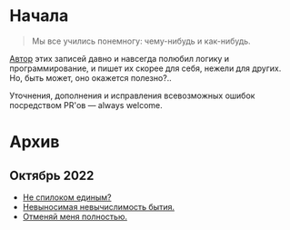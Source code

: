 # Начала 

> Мы все учились понемногу: чему-нибудь и как-нибудь.

[Автор](https://t.me/the_zazaeil) этих записей давно и навсегда полюбил логику и программирование, и пишет их скорее для себя, нежели для других. Но, быть может, оно окажется полезно?.. 

Уточнения, дополнения и исправления всевозможных ошибок посредством PR'ов — always welcome. 

# Архив 

## Октябрь 2022

- [Не спилоком единым?](/%D0%BD%D0%B5-%D1%81%D0%BF%D0%B8%D0%BD%D0%BB%D0%BE%D0%BA%D0%BE%D0%BC-%D0%B5%D0%B4%D0%B8%D0%BD%D1%8B%D0%BC.md)
- [Невыносимая невычислимость бытия.](/%D0%BD%D0%B5%D0%B2%D1%8B%D0%BD%D0%BE%D1%81%D0%B8%D0%BC%D0%B0%D1%8F-%D0%BD%D0%B5%D0%B2%D1%8B%D1%87%D0%B8%D1%81%D0%BB%D0%B8%D0%BC%D0%BE%D1%81%D1%82%D1%8C-%D0%B1%D1%8B%D1%82%D0%B8%D1%8F.md)
- [Отменяй меня полностью.](/%D0%BE%D1%82%D0%BC%D0%B5%D0%BD%D1%8F%D0%B9-%D0%BC%D0%B5%D0%BD%D1%8F-%D0%BF%D0%BE%D0%BB%D0%BD%D0%BE%D1%81%D1%82%D1%8C%D1%8E.md)